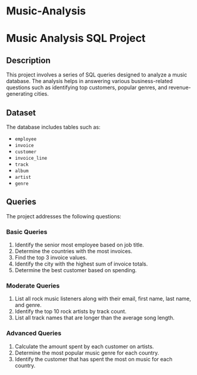 # Music-Analysis

# Music Analysis SQL Project

## Description
This project involves a series of SQL queries designed to analyze a music database. The analysis helps in answering various business-related questions such as identifying top customers, popular genres, and revenue-generating cities.

## Dataset
The database includes tables such as:
- `employee`
- `invoice`
- `customer`
- `invoice_line`
- `track`
- `album`
- `artist`
- `genre`

## Queries
The project addresses the following questions:

### Basic Queries
1. Identify the senior most employee based on job title.
2. Determine the countries with the most invoices.
3. Find the top 3 invoice values.
4. Identify the city with the highest sum of invoice totals.
5. Determine the best customer based on spending.

### Moderate Queries
1. List all rock music listeners along with their email, first name, last name, and genre.
2. Identify the top 10 rock artists by track count.
3. List all track names that are longer than the average song length.

### Advanced Queries
1. Calculate the amount spent by each customer on artists.
2. Determine the most popular music genre for each country.
3. Identify the customer that has spent the most on music for each country.

